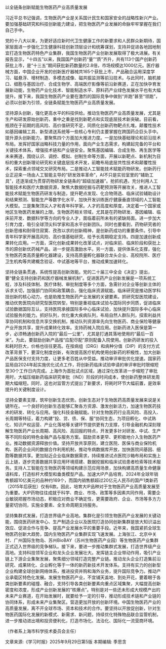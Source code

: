 以全链条创新赋能生物医药产业高质量发展

习近平总书记强调，生物医药产业是关系国计民生和国家安全的战略性新兴产业。要加强基础研究和科技创新能力建设，把生物医药产业发展的命脉牢牢掌握在我们自己手中。

党的十八大以来，为更好适应新时代卫生健康工作的新要求和人民群众新期待，国家层面进一步强化卫生健康科技创新顶层设计和统筹谋划，支持并促进各地因地制宜打造生物医药特色产业集群，我国生物医药产业创新发展取得了极大进展。有关报告显示，“十四五”以来，我国国产创新药“量”“质”齐升，共有113个国产创新药获批上市，是“十三五”期间获批新药数量的2.8倍，市场规模达1000亿元。医疗器械方面，中国企业开发的创新医疗器械共165个获批上市，产品融合运用深度学习、磁悬浮、增材制造、多模态成像、磁共振监测等前沿技术。与此同时，脑机接口、细胞与基因治疗、合成生物学、高端医疗影像等前沿新赛道，正在加快孕育发展新动能，生物药产业化技术、智能制造水平、原料药产业绿色发展水平也有大幅提升。接下来，我国生物医药产业要在激烈的国际竞争中做到“并跑”甚至“领跑”，必须以创新为引领，全链条赋能生物医药产业高质量发展。

坚持源头创新，强化更高水平的科技供给。推动生物医药产业高质量发展，尤其是生产和研发原始创新药，重中之重是找到新靶点和实现底层技术新突破。目前看，瓶颈在于前期的高风险、高价值研究不足，同质化创新药物靶点扎堆。颠覆性技术如基因编辑工具、新型递送系统等一些核心专利仍主要掌握在跨国药企巨头手中。提升源头创新能力，要聚焦四个方面加大推进力度。一是加快基础理论和前沿技术布局。发挥好国家战略科技力量的作用，面向产业生态需求，构建起完备的平台和关键技术体系，增强技术链和产业链安全。聚焦基因编辑、合成生物、再生医学等未来赛道，围绕认识、调控、模拟、创制生命等方面，开展以新靶点、新机制为目标的重大创新理论研究和关键底层技术开发，前瞻布局底层共性技术和颠覆性技术，探索重点领域交叉研究布局。二是推动人工智能技术赋能药物研发。创新药行业正迎来一场由人工智能主导的“研发效率革命”，AI不只是实验室里的“辅助工具”，还逐渐成为贯穿药物研发全链条的“超级加速器”。抢抓机遇，充分利用人工智能技术和医疗大数据资源，聚焦大数据挖掘与药靶预测等开展攻关，推进人工智能技术赋能生物医药研发与制造，提升靶点发现、化合物筛选、临床试验辅助设计和结果预测、智能生产等数字化水平，加快开发训练医疗健康垂直领域的人工智能大模型。三是集聚顶尖人才和青年科学家。人才的高度和厚度，决定着一个国家或地区生物医药发展的上限。生物医药相关领域，尤其是在药物研发、基因编辑、临床前开发、数据科学等方向的专业人才，面临着前所未有的紧缺局面。进一步加大引育力度，吸引全球顶尖科学家和高水平创新团队。同时也要看到，药物研究者的创新思维和耐得住寂寞、孜孜以求的创新精神，是创新药成功的重要条件。引导中青年科学家开展高风险、高价值基础研究，给予长周期稳定支持。四是加速创新成果转化应用。一方面，深化创新成果转化改革试点，对临床前、临床阶段和获批上市的原创新优药械产品，进一步提高激励水平。另一方面，提供体系化支撑，强化生物医药类高质量孵化器建设，支持高质量孵化器联合龙头企业、高校院所、医疗卫生机构等共建概念验证、中试基地等平台，推动成果加速转化。

坚持全链条贯通，系统性提高创新效能。党的二十届三中全会《决定》提出，要“健全支持创新药和医疗器械发展机制”。促进医药产业创新发展是一项系统工程，涉及科技体制、医疗体制、审批制度等多个方面，急需针对企业等创新主体的诉求关切，加强部门协同和政策耦合。强化临床资源赋能。临床研究是推动医学科技创新的核心动力，也是助推生物医药产业发展的关键要素。抓研究型医院建设，推动优势医院向研究型医院转型，特别是重视临床试验与国际同步同质，促进临床试验数据国际互认，支持医院承接国际多中心临床试验，加快提升国际多中心临床试验服务的能力。抓好队列，优化重大疾病队列，布局自然人群队列，探索利益共享协同机制和信息共享交换机制，推动队列资源率先向生物医药、商业保险等健康产业开放共享，提升成果转化效率。支持药械入院应用。创新药进入医保是第一步，必须畅通创新药入院的“最后一公里”，尤其是打通其落地使用的“最后一百米”。为此，要鼓励创新产品按“应配尽配”原则配备入院使用。创新药研发的投入和耗时巨大，价格也往往更高。在按病组（DRG）和病种分值（DIP）的支付方式改革背景下，要深化制度创新，有效提高医疗机构使用创新药的积极性，加大创新产品医保支付支持力度，让更多老百姓从中受益。推动审评审批优化提速。国家药监局自2024年起实施优化试点工作，将创新药临床试验申请的审评审批时限缩短至30个工作日内完成。上海作为首批试点区域，通过深化改革进一步缩短了审批用时，大幅压缩新药临床研究审批（IND）阶段的时间成本，使创新药整体研发周期大幅缩短。同时，这也对监管方式提出了新要求，将耗时环节大幅前置，是效率提升的关键制度设计。

坚持全要素支撑，筑牢创新生态优势。创新生态对于生物医药高质量发展来说是关键所在。一个良好的创新生态能够汇聚各方资源、激发创新活力，加速生物医药技术的研发、转化与应用。强化科技金融赋能。针对生物医药行业高风险、高投入、长周期等特征，着力构建“投、贷、债、保、服”协同生态，为项目孵化、中试熟化、知识产权运营、产业化落地等关键环节提供更有力支撑，引导金融机构深刻理解生物医药产业长周期、高风险、高回报的特点，开发更多针对研发、中试、生产等不同阶段的特色金融产品与服务方案。鼓励资本更早、更积极地介入生物医药产业。推动数据资源释放价值。坚持开放共享原则，建立医院、医保与商业保险机构、医药企业间的数据合作利用机制，推动专病数据库开放，加快医院间基因、细胞等数据共享。更加贴近企业临床数据需求，持续推进试点医院沙箱布局和实施上云上链，逐步完善数据共享应用环境搭建、数据挖掘和临床试验患者检索等技术服务。支持人工智能在生物医药等领域构建示范应用场景，加快构建高质量生命健康语料库，打造标杆大模型和垂类模型产品。加速大IP产品培育。2024年全球年销售额超10亿美元的品种约169个，而国内销售额超过20亿元人民币的国产1类新药（2015年后获批）仅有6款。因此，培育大IP品种对于生物医药产业高质量发展至为重要。大IP药物往往成就于科学、商业、市场、政策等多因素共同作用，需要企业敏锐把握市场动态，积极应对商业不确定性，更需要政府、企业、市场等多方力量密切协同，实施全要素、全生命周期支持服务。

坚持集群式发展，打造世界级产业高地。集群化是引领生物医药产业发展的关键动能，围绕医药研发中心、生产制造企业以及医院打造协同创新集群是放大知识溢出效应、促进合作与竞争、提高产业发展水平的重要手段。近年来，我国紧抓全球生物医药创新大趋势，国内生物医药产业集群实现飞速发展。上海张江、北京中关村、广州国际生物岛、苏州BioBAY（苏州生物医药产业园）等生物医药产业集群正式迈入世界级的竞争梯队。接下来，要进一步推动集群式发展，打造世界级产业高地。支持科技领军企业和龙头企业发展壮大。发挥链主企业带动作用，吸引产业链上下游企业集聚发展，聚焦细分领域打造完整产业链。推动龙头企业打造集前沿研究、成果转化、企业孵化等于一体的新药新技术开发体系。支持有实力的创新型企业构建全球创新网络体系，推进投资并购和海外业务，提升国际竞争力。推动产业承载区特色化发展。发展生物医药产业，不宜铺天盖地、到处开花，要着眼于各类创新要素的碰撞、融合，支持引导各类创新要素向重点区域集聚，大幅提高创新密度和浓度，形成产业创新发展的“核爆点”。特别是对一些还未形成大规模产出的未来产业赛道，在开始发展时，就要给予一定的引导，推动形成技术链和产业链的协同体系，形成未来产业集聚区。营造更加开放的创新环境。中国生物医药产业的高质量发展，离不开全球市场、资本和技术的合作。要坚持以开放促创新，针对生物医药国际化发展的新模式、新需求、新问题，持续优化特殊物品联合监管机制，进一步推动进出境和投资便利化，打造市场化、法治化、国际化一流营商环境。

（作者系上海市科学技术委员会主任）


文章来源:《学习时报》2025年9月29日第5版
本期编辑: 季思含
